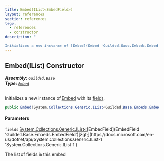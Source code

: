 ```yaml
---
title: Embed(IList<EmbedField>)
layout: references
section: references
tags:
  - references
  - constructor
description: "

Initializes a new instance of [Embed](Embed 'Guilded.Base.Embeds.Embed') with its [fields](Embed.Embed(IList_EmbedField_)#Guilded.Base.Embeds.Embed.Embed(System.Collections.Generic.IList_Guilded.Base.Embeds.EmbedField_).fields 'Guilded.Base.Embeds.Embed.Embed(System.Collections.Generic.IList<Guilded.Base.Embeds.EmbedField>).fields')."
---
```


## Embed(IList<EmbedField>) Constructor
###### **Assembly:** `Guilded.Base`<br/>**Type:** [`Embed`](Embed 'Guilded.Base.Embeds.Embed')

Initializes a new instance of [Embed](Embed 'Guilded.Base.Embeds.Embed') with its [fields](Embed.Embed(IList_EmbedField_)#Guilded.Base.Embeds.Embed.Embed(System.Collections.Generic.IList_Guilded.Base.Embeds.EmbedField_).fields 'Guilded.Base.Embeds.Embed.Embed(System.Collections.Generic.IList<Guilded.Base.Embeds.EmbedField>).fields').

```csharp
public Embed(System.Collections.Generic.IList<Guilded.Base.Embeds.EmbedField> fields);
```
#### Parameters

<a name='Guilded.Base.Embeds.Embed.Embed(System.Collections.Generic.IList_Guilded.Base.Embeds.EmbedField_).fields'></a>

`fields` [System.Collections.Generic.IList&lt;](https://docs.microsoft.com/en-us/dotnet/api/System.Collections.Generic.IList-1 'System.Collections.Generic.IList`1')[EmbedField](EmbedField 'Guilded.Base.Embeds.EmbedField')[&gt;](https://docs.microsoft.com/en-us/dotnet/api/System.Collections.Generic.IList-1 'System.Collections.Generic.IList`1')

The list of fields in this embed